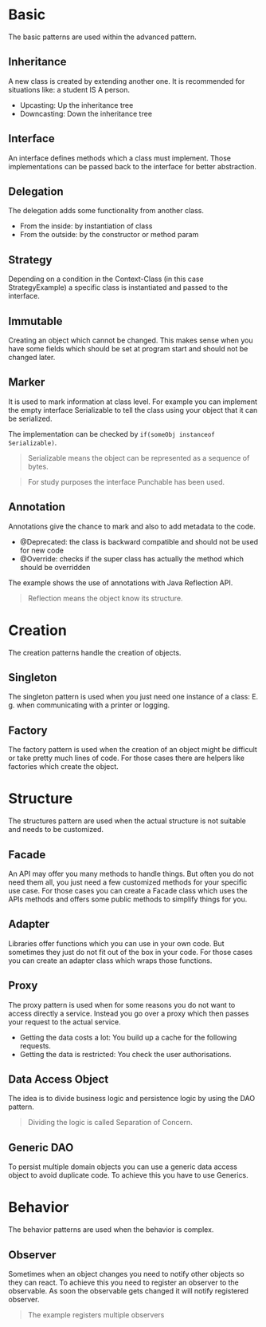 # Basic
The basic patterns are used within the advanced pattern.

## Inheritance
A new class is created by extending another one. It is recommended for situations like: a student IS A person.

* Upcasting: Up the inheritance tree
* Downcasting: Down the inheritance tree

## Interface
An interface defines methods which a class must implement. Those implementations can be passed back to the interface for better abstraction.

## Delegation
The delegation adds some functionality from another class.

* From the inside: by instantiation of class
* From the outside: by the constructor or method param

## Strategy
Depending on a condition in the Context-Class (in this case StrategyExample) a specific class is instantiated and passed to the interface.

## Immutable
Creating an object which cannot be changed. This makes sense when you have some fields which should be set at program start and should not be changed later.

## Marker
It is used to mark information at class level. For example you can implement the empty interface Serializable to tell the class using your object that it can be serialized.

The implementation can be checked by `if(someObj instanceof Serializable)`.
 
> Serializable means the object can be represented as a sequence of bytes.

> For study purposes the interface Punchable has been used.

## Annotation
Annotations give the chance to mark and also to add metadata to the code.

* @Deprecated: the class is backward compatible and should not be used for new code
* @Override: checks if the super class has actually the method which should be overridden

The example shows the use of annotations with Java Reflection API.

> Reflection means the object know its structure.

# Creation
The creation patterns handle the creation of objects.

## Singleton
The singleton pattern is used when you just need one instance of a class: E. g. when communicating with a printer or logging. 

## Factory
The factory pattern is used when the creation of an object might be difficult or take pretty much lines of code. For those cases there are helpers like factories which create the object.

# Structure
The structures pattern are used when the actual structure is not suitable and needs to be customized.

## Facade
An API may offer you many methods to handle things. But often you do not need them all, you just need a few customized methods for your specific use case. For those cases you can create a Facade class which uses the APIs methods and offers some public methods to simplify things for you.

## Adapter
Libraries offer functions which you can use in your own code. But sometimes they just do not fit out of the box in your code. For those cases you can create an adapter class which wraps those functions. 

## Proxy
The proxy pattern is used when for some reasons you do not want to access directly a service. Instead you go over a proxy which then passes your request to the actual service.

* Getting the data costs a lot: You build up a cache for the following requests.
* Getting the data is restricted: You check the user authorisations.

## Data Access Object
The idea is to divide business logic and persistence logic by using the DAO pattern.

> Dividing the logic is called Separation of Concern.

## Generic DAO
To persist multiple domain objects you can use a generic data access object to avoid duplicate code. To achieve this you have to use Generics.

# Behavior
The behavior patterns are used when the behavior is complex.

## Observer
Sometimes when an object changes you need to notify other objects so they can react. To achieve this you need to register an observer to the observable. As soon the observable gets changed it will notify registered observer.

> The example registers multiple observers
